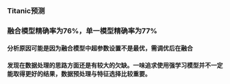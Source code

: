 ### Titanic预测
### 融合模型精确率为76%，单一模型精确率为77%
#### 分析原因可能是因为融合模型中超参数设置不是最优，需调优后在融合
#### 发现在数据处理的思路方面还是有较大的欠缺。一味追求使用强学习模型并不一定能取得更好的结果，数据预处理与特征选择比较重要。
